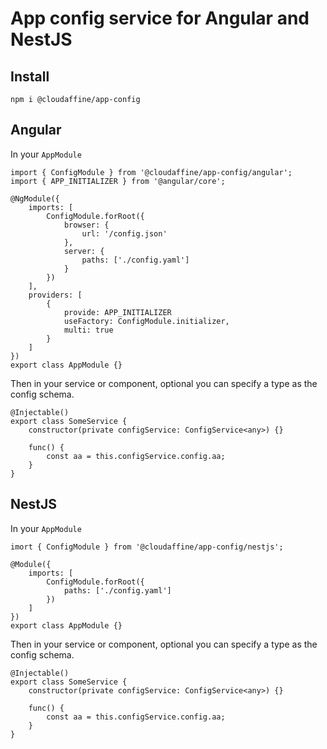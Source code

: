 # App config service for Angular and NestJS

## Install

```
npm i @cloudaffine/app-config
```

## Angular

In your `AppModule`
```
import { ConfigModule } from '@cloudaffine/app-config/angular';
import { APP_INITIALIZER } from '@angular/core';

@NgModule({
    imports: [
        ConfigModule.forRoot({
            browser: {
                url: '/config.json'
            },
            server: {
                paths: ['./config.yaml']
            }
        })
    ],
    providers: [
        {
            provide: APP_INITIALIZER
            useFactory: ConfigModule.initializer,
            multi: true
        }
    ]
})
export class AppModule {}
```

Then in your service or component, optional you can specify a type as the config schema.

```
@Injectable()
export class SomeService {
    constructor(private configService: ConfigService<any>) {}

    func() {
        const aa = this.configService.config.aa;
    }
}
```

## NestJS

In your `AppModule`
```
imort { ConfigModule } from '@cloudaffine/app-config/nestjs';

@Module({
    imports: [
        ConfigModule.forRoot({
            paths: ['./config.yaml']
        })
    ]
})
export class AppModule {}
```

Then in your service or component, optional you can specify a type as the config schema.

```
@Injectable()
export class SomeService {
    constructor(private configService: ConfigService<any>) {}

    func() {
        const aa = this.configService.config.aa;
    }
}
```


